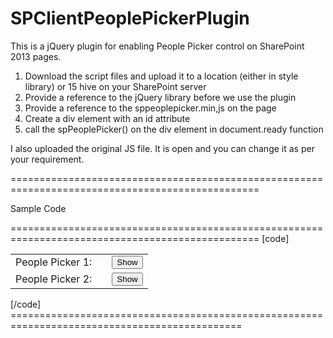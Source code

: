 SPClientPeoplePickerPlugin
==========================

This is a jQuery plugin for enabling People Picker control on SharePoint 2013 pages.

1. Download the script files and upload it to a location (either in style library) or 15 hive on your SharePoint server
2. Provide a reference to the jQuery library before we use the plugin
3. Provide a reference to the sppeoplepicker.min,js on the page
4. Create a div element with an id attribute
5. call the spPeoplePicker() on the div element in document.ready function

I also uploaded the original JS file. It is open and you can change it as per your requirement. 

=================================================================================================

Sample Code

=================================================================================================
[code]
<script src="../Style Library/jquery.min.js"></script>
<script src="../Style Library/SPPeoplePicker.js"></script>
<script type="text/javascript">
	$(document).ready(function () {
				$("#peoplePickerDiv").spPeoplePicker();
				$("#anotherPeoplePickerDiv").spPeoplePicker();

			
			$("#pp1").click(function(){
				alert($("#peoplePickerDiv").getUserInfo());
				return false;
			});
    		$("#pp2").click(function(){
				alert($("#anotherPeoplePickerDiv").getUserInfo());
				return false;
			});

	});
	
</script>
<table class="spPeoplePickerTable" width="50%" cellpadding="10" cellspacing="1">
	<tr>
		<td>People Picker 1: </td>
		<td><div id="peoplePickerDiv"></div></td>
		<td><button id="pp1">Show</button></td>
	</tr>
	<tr>
		<td>People Picker 2:</td>
		<td><div id="anotherPeoplePickerDiv"></div></td>
		<td><button id="pp2">Show</button></td>
	</tr>

</table>
[/code]
==============================================================================================
